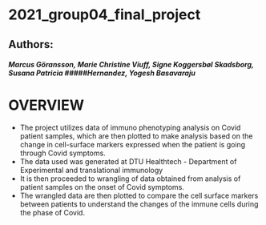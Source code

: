 # 2021_group04_final_project

## Authors: 
##### Marcus Göransson, Marie Christine Viuff, Signe Koggersbøl Skadsborg, Susana Patricia #####Hernandez, Yogesh Basavaraju

# OVERVIEW
* The project utilizes data of immuno phenotyping analysis on Covid patient samples, which are then plotted to make analysis based on the change in cell-surface markers expressed when the patient is going through Covid symptoms.  
* The data used was generated at DTU Healthtech - Department of Experimental and translational immunology
* It is then proceeded to wrangling of data obtained from analysis of patient samples on the onset of Covid symptoms.
* The wrangled data are then plotted to compare the cell surface markers between patients to understand the changes of the immune cells during the phase of Covid.
